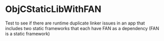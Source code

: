# ObjCStaticLibWithFAN
Test to see if there are runtime duplicate linker issues in an app that includes two static frameworks that each have FAN as a dependency (FAN is a static framework)
